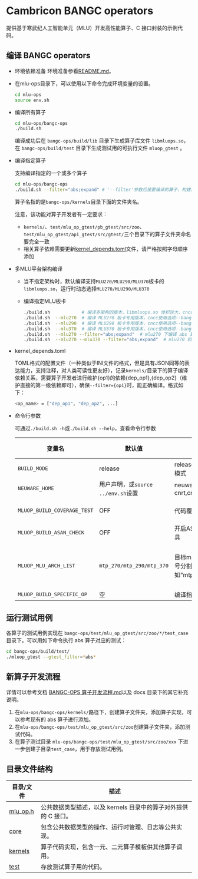 # Cambricon BANGC operators

提供基于寒武纪人工智能单元（MLU）开发高性能算子、C 接口封装的示例代码。

## 编译 BANGC operators
- 环境依赖准备
环境准备参看[README.md](../README.md)。

- 在mlu-ops目录下，可以使用以下命令完成环境变量的设置。
  ```sh
  cd mlu-ops
  source env.sh
  ```

- 编译所有算子
  ```sh
  cd mlu-ops/bangc-ops
  ./build.sh
  ```

  编译成功后在 `bangc-ops/build/lib` 目录下生成算子库文件 `libmluops.so`，在 `bangc-ops/build/test` 目录下生成测试用的可执行文件 `mluop_gtest` 。

- 编译指定算子

  支持编译指定的一个或多个算子

  ```sh
  cd mlu-ops/bangc-ops
  ./build.sh --filter="abs;expand" # '--filter'参数后接要编译的算子，构建系统会根据'kernel_depends.toml'文件描述的依赖自动编译依赖的算子
  ```

  算子名指的是`bangc-ops/kernels`目录下面的文件夹名。

  注意，该功能对算子开发者有一定要求：

  - `kernels/`、`test/mlu_op_gtest/pb_gtest/src/zoo`、`test/mlu_op_gtest/api_gtest/src/gtest/`三个目录下的算子文件夹命名要完全一致
  - 相关算子依赖需要更新[kernel_depends.toml](./kernel_depends.toml)文件，请严格按照字母顺序添加

- 多MLU平台架构编译

  - 当不指定架构时，默认编译支持`MLU270/MLU290/MLU370`板卡的 `libmluops.so`，运行时动态选择`MLU270/MLU290/MLU370`

  - 编译指定MLU板卡

      ```sh
      ./build.sh            # 编译多架构的版本，libmluops.so 体积较大，cncc使用多arch的cnfatbin封装
      ./build.sh  --mlu270  # 编译 MLU270 板卡专用版本，cncc使用选项--bang-mlu-arch=mtp_270
      ./build.sh  --mlu290  # 编译 MLU290 板卡专用版本，cncc使用选项--bang-mlu-arch=mtp_290
      ./build.sh  --mlu370  # 编译 MLU370 板卡专用版本，cncc使用选项--bang-mlu-arch=mtp_372
      ./build.sh  --mlu270 --filter="abs;expand"  # mlu270 下编译 abs 算子和 expand 算子
      ./build.sh  --mlu270 --mlu370 --filter="abs;expand"  # mlu270 和 mlu370 下编译 abs 算子和 expand 算子
      ```

- kernel_depends.toml

  TOML格式的配置文件（一种类似于INI文件的格式，但是具有JSON同等的表达能力，支持注释，对人类可读性更友好），记录`kernels/`目录下的算子编译依赖关系，需要算子开发者进行维护{op1}的依赖{dep\_op1},{dep\_op2}（维护直接的第一级依赖即可），确保`--filter={op1}`时，能正确编译。格式如下：

  ```sh
  <op_name> = ["dep_op1", "dep_op2", ...]
  ```

- 命令行参数

  可通过`./build.sh -h`或`./build.sh --help`，查看命令行参数

  | 变量名                      | 默认值                             | 说明                                                   | 关联cmake选项               | 关联命令行参数                       |
  | --------------------------- | ---------------------------------- | ------------------------------------------------------ | --------------------------- | ------------------------------------ |
  | `BUILD_MODE`                | release                            | release/debug，编译模式                                | `CMAKE_BUILD_TYPE`          | -d<br />--debug                      |
  | `NEUWARE_HOME`              | 用户声明，或`source ../env.sh`设置 | neuware路径，包含cnrt,cndrv                            | `NEUWARE_HOME`              |                                      |
  | `MLUOP_BUILD_COVERAGE_TEST` | OFF                                | 代码覆盖率测试                                         | `MLUOP_BUILD_COVERAGE_TEST` | -c<br />--coverage                   |
  | `MLUOP_BUILD_ASAN_CHECK`    | OFF                                | 开启ASAN内存检查工具                                   | `MLUOP_BUILD_ASAN_CHECK`    | --asan                               |
  | `MLUOP_MLU_ARCH_LIST`       | `mtp_270/mtp_290/mtp_370`          | 目标mlu架构列表，分号分割的字符串，如"mtp_270;mtp_370" | `MLUOP_MLU_ARCH_LIST`       | --mlu270<br />--mlu290<br />--mlu370 |
  | `MLUOP_BUILD_SPECIFIC_OP`   | 空                                 | 编译指定的算子                                         | `MLUOP_BUILD_SPECIFIC_OP`   | --filter                             |

  

## 运行测试用例

各算子的测试用例实现在 `bangc-ops/test/mlu_op_gtest/src/zoo/*/test_case` 目录下。可以用如下命令执行 abs 算子对应的测试：

```bash
cd bangc-ops/build/test/
./mluop_gtest --gtest_filter=*abs*
```

## 新算子开发流程

详情可以参考文档 [BANGC-OPS 算子开发流程.md](../docs/bangc-docs/BANGC-OPS-Operator-Development-Process.md)以及 docs 目录下的其它补充说明。

1. 在`mlu-ops/bangc-ops/kernels/`路径下，创建算子文件夹，添加算子实现，可以参考现有的 abs 算子进行添加。
2. 在`mlu-ops/bangc-ops/test/mlu_op_gtest/src/zoo`创建算子文件夹，添加测试代码。
3. 在算子测试目录 `mlu-ops/bangc-ops/test/mlu_op_gtest/src/zoo/xxx` 下进一步创建子目录`test_case`，用于存放测试用例。

## 目录文件结构

| 目录/文件            | 描述                                                           |
| -------------------- | -------------------------------------------------------------- |
| [mlu_op.h](mlu_op.h) | 公共数据类型描述，以及 kernels 目录中的算子对外提供的 C 接口。 |
| [core](core)         | 包含公共数据类型的操作、运行时管理、日志等公共实现。           |
| [kernels](kernels)   | 算子代码实现，包含一元、二元算子模板供其他算子调用。           |
| [test](test)         | 存放测试算子用的代码。                                         |
